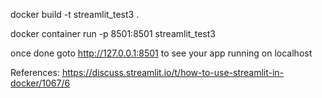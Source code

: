 docker build -t streamlit_test3 .

docker container run -p 8501:8501 streamlit_test3

once done goto http://127.0.0.1:8501 to see your app running on localhost


References:
https://discuss.streamlit.io/t/how-to-use-streamlit-in-docker/1067/6
